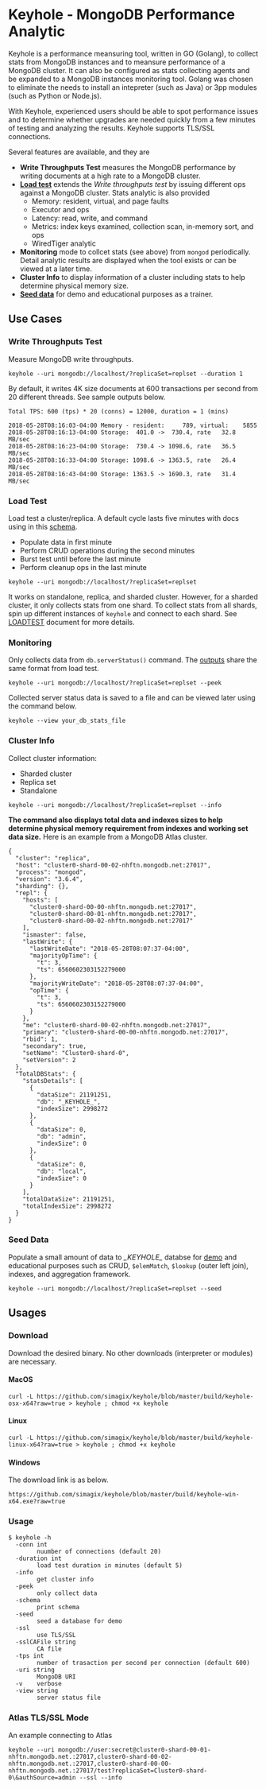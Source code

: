 # Keyhole - MongoDB Performance Analytic
Keyhole is a performance meansuring tool, written in GO (Golang), to collect stats from MongoDB instances and to meansure performance of a MongoDB cluster.  It can also be configured as stats collecting agents and be expanded to a MongoDB instances monitoring tool.  Golang was chosen to eliminate the needs to install an intepreter (such as Java) or 3pp modules (such as Python or Node.js).  

With Keyhole, experienced users should be able to spot performance issues and to determine whether upgrades are needed quickly from a few minutes of testing and analyzing the results.  Keyhole supports TLS/SSL connections.

Several features are available, and they are

- **Write Throughputs Test** measures the MongoDB performance by writing documents at a high rate to a MongoDB cluster.
- [**Load test**](LOADTEST.md) extends the *Write throughputs test* by issuing different ops against a MongoDB cluster.  Stats analytic is also provided
  - Memory: resident, virtual, and page faults
  - Executor and ops
  - Latency: read, write, and command
  - Metrics: index keys examined, collection scan, in-memory sort, and ops
  - WiredTiger analytic 
- **Monitoring** mode to collcet stats (see above) from `mongod` periodically.  Detail analytic results are displayed when the tool exists or can be viewed at a later time.
- **Cluster Info** to display information of a cluster including stats to help determine physical memory size.
- [**Seed data**](SEED.md) for demo and educational purposes as a trainer.

## Use Cases
### Write Throughputs Test
Measure MongoDB write throughputs.

```
keyhole --uri mongodb://localhost/?replicaSet=replset --duration 1
```

By default, it writes 4K size documents at 600 transactions per second from 20 different threads.  See sample outputs below.

```
Total TPS: 600 (tps) * 20 (conns) = 12000, duration = 1 (mins)

2018-05-28T08:16:03-04:00 Memory - resident:     789, virtual:    5855
2018-05-28T08:16:13-04:00 Storage:  401.0 ->  730.4, rate   32.8 MB/sec
2018-05-28T08:16:23-04:00 Storage:  730.4 -> 1098.6, rate   36.5 MB/sec
2018-05-28T08:16:33-04:00 Storage: 1098.6 -> 1363.5, rate   26.4 MB/sec
2018-05-28T08:16:43-04:00 Storage: 1363.5 -> 1690.3, rate   31.4 MB/sec
```

### Load Test
Load test a cluster/replica.  A default cycle lasts five minutes with docs using in this [schema](LOADTEST.md).

- Populate data in first minute
- Perform CRUD operations during the second minutes
- Burst test until before the last minute
- Perform cleanup ops in the last minute

```
keyhole --uri mongodb://localhost/?replicaSet=replset
```

It works on standalone, replica, and sharded cluster.  However, for a sharded cluster, it only collects stats from one shard.  To collect stats from all shards, spin up different instances of `keyhole` and connect to each shard.  See [LOADTEST](LOADTEST.md) document for more details.

### Monitoring
Only collects data from `db.serverStatus()` command.  The [outputs](LOADTEST.md) share the same format from load test.

```
keyhole --uri mongodb://localhost/?replicaSet=replset --peek
```

Collected server status data is saved to a file and can be viewed later using the command below.

```
keyhole --view your_db_stats_file
```

### Cluster Info
Collect cluster information:

- Sharded cluster
- Replica set
- Standalone

```
keyhole --uri mongodb://localhost/?replicaSet=replset --info
```

**The command also displays total data and indexes sizes to help determine physical memory requirement from indexes and working set data size.**  Here is an example from a MongoDB Atlas cluster.

```
{
  "cluster": "replica",
  "host": "cluster0-shard-00-02-nhftn.mongodb.net:27017",
  "process": "mongod",
  "version": "3.6.4",
  "sharding": {},
  "repl": {
    "hosts": [
      "cluster0-shard-00-00-nhftn.mongodb.net:27017",
      "cluster0-shard-00-01-nhftn.mongodb.net:27017",
      "cluster0-shard-00-02-nhftn.mongodb.net:27017"
    ],
    "ismaster": false,
    "lastWrite": {
      "lastWriteDate": "2018-05-28T08:07:37-04:00",
      "majorityOpTime": {
        "t": 3,
        "ts": 6560602303152279000
      },
      "majorityWriteDate": "2018-05-28T08:07:37-04:00",
      "opTime": {
        "t": 3,
        "ts": 6560602303152279000
      }
    },
    "me": "cluster0-shard-00-02-nhftn.mongodb.net:27017",
    "primary": "cluster0-shard-00-00-nhftn.mongodb.net:27017",
    "rbid": 1,
    "secondary": true,
    "setName": "Cluster0-shard-0",
    "setVersion": 2
  },
  "TotalDBStats": {
    "statsDetails": [
      {
        "dataSize": 21191251,
        "db": "_KEYHOLE_",
        "indexSize": 2998272
      },
      {
        "dataSize": 0,
        "db": "admin",
        "indexSize": 0
      },
      {
        "dataSize": 0,
        "db": "local",
        "indexSize": 0
      }
    ],
    "totalDataSize": 21191251,
    "totalIndexSize": 2998272
  }
}
```

### Seed Data
Populate a small amount of data to *\_KEYHOLE\_* databse for [demo](SEED.md) and educational purposes such as CRUD, `$elemMatch`, `$lookup` (outer left join), indexes, and aggregation framework.

```
keyhole --uri mongodb://localhost/?replicaSet=replset --seed
```

## Usages
### Download
Download the desired binary.  No other downloads (interpreter or modules) are necessary.

#### MacOS
```
curl -L https://github.com/simagix/keyhole/blob/master/build/keyhole-osx-x64?raw=true > keyhole ; chmod +x keyhole
```
#### Linux
```
curl -L https://github.com/simagix/keyhole/blob/master/build/keyhole-linux-x64?raw=true > keyhole ; chmod +x keyhole
```
#### Windows
The download link is as below.

```
https://github.com/simagix/keyhole/blob/master/build/keyhole-win-x64.exe?raw=true
```

### Usage
```
$ keyhole -h
  -conn int
    	nuumber of connections (default 20)
  -duration int
    	load test duration in minutes (default 5)
  -info
    	get cluster info
  -peek
    	only collect data
  -schema
    	print schema
  -seed
    	seed a database for demo
  -ssl
    	use TLS/SSL
  -sslCAFile string
    	CA file
  -tps int
    	number of trasaction per second per connection (default 600)
  -uri string
    	MongoDB URI
  -v	verbose
  -view string
    	server status file
```

### Atlas TLS/SSL Mode
An example connecting to Atlas

```
keyhole --uri mongodb://user:secret@cluster0-shard-00-01-nhftn.mongodb.net.:27017,cluster0-shard-00-02-nhftn.mongodb.net.:27017,cluster0-shard-00-00-nhftn.mongodb.net.:27017/test?replicaSet=Cluster0-shard-0\&authSource=admin --ssl --info
```

